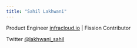 ```yaml
---
title: "Sahil Lakhwani"
---
```


Product Engineer [infracloud.io](https://www.infracloud.io/) | Fission Contributor

Twitter  [@lakhwani_sahil](https://twitter.com/lakhwani_sahil)
